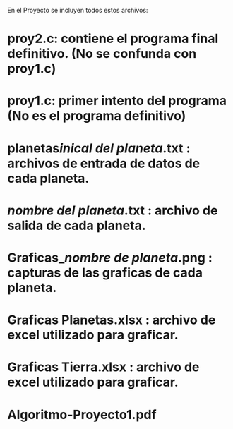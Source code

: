 En el Proyecto se incluyen todos estos archivos:
# proy2.c: contiene el programa final definitivo. (No se confunda con proy1.c)
# proy1.c: primer intento del programa (No es el programa definitivo)
# planetas*inical del planeta*.txt : archivos de entrada de datos de cada planeta.
# *nombre del planeta*.txt : archivo de salida de cada planeta.
# Graficas_*nombre de planeta*.png : capturas de las graficas de cada planeta.
# Graficas Planetas.xlsx : archivo de excel utilizado para graficar.
# Graficas Tierra.xlsx : archivo de excel utilizado para graficar.
# Algoritmo-Proyecto1.pdf
